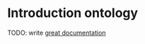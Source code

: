 # Introduction ontology

TODO: write [great documentation](http://jacobian.org/writing/what-to-write/)
